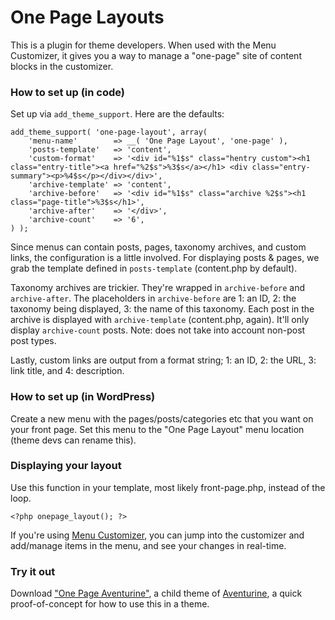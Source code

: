 One Page Layouts
================

This is a plugin for theme developers. When used with the Menu Customizer, it gives you a way to manage a "one-page" site of content blocks in the customizer.

### How to set up (in code)

Set up via `add_theme_support`. Here are the defaults:

	add_theme_support( 'one-page-layout', array(
		'menu-name'        => __( 'One Page Layout', 'one-page' ),
		'posts-template'   => 'content',
		'custom-format'    => '<div id="%1$s" class="hentry custom"><h1 class="entry-title"><a href="%2$s">%3$s</a></h1> <div class="entry-summary"><p>%4$s</p></div></div>',
		'archive-template' => 'content',
		'archive-before'   => '<div id="%1$s" class="archive %2$s"><h1 class="page-title">%3$s</h1>',
		'archive-after'    => '</div>',
		'archive-count'    => '6',
	) );

Since menus can contain posts, pages, taxonomy archives, and custom links, the configuration is a little involved. For displaying posts & pages, we grab the template defined in `posts-template` (content.php by default).

Taxonomy archives are trickier. They're wrapped in `archive-before` and `archive-after`. The placeholders in `archive-before` are 1: an ID, 2: the taxonomy being displayed, 3: the name of this taxonomy. Each post in the archive is displayed with `archive-template` (content.php, again). It'll only display `archive-count` posts. Note: does not take into account non-post post types.

Lastly, custom links are output from a format string; 1: an ID, 2: the URL, 3: link title, and 4: description.

### How to set up (in WordPress)

Create a new menu with the pages/posts/categories etc that you want on your front page. Set this menu to the "One Page Layout" menu location (theme devs can rename this).

### Displaying your layout

Use this function in your template, most likely front-page.php, instead of the loop.

	<?php onepage_layout(); ?>

If you're using [Menu Customizer](https://github.com/voldemortensen/menu-customizer), you can jump into the customizer and add/manage items in the menu, and see your changes in real-time.

### Try it out

Download ["One Page Aventurine"](https://cloudup.com/cMikaM9p2Oa), a child theme of [Aventurine](https://wordpress.org/themes/aventurine), a quick proof-of-concept for how to use this in a theme.
